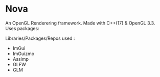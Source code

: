 # Nova
An OpenGL Renderering framework.
Made with C++(17) & OpenGL 3.3.
Uses packages:

Libraries/Packages/Repos used :
- ImGui
- ImGuizmo
- Assimp
- GLFW
- GLM
